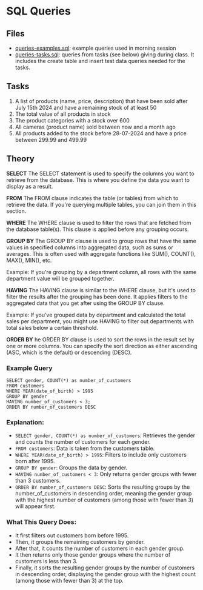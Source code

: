 # SQL Queries

## Files

-   [queries-examples.sql](queries-examples.sql): example queries used in morning session
-   [queries-tasks.sql](queries-tasks.sql): queries from tasks (see below) giving during class. It includes the create table and insert test data queries needed for the tasks.

## Tasks

1. A list of products (name, price, description) that have been sold after July 15th 2024 and have a remaining stock of at least 50
2. The total value of all products in stock
3. The product categories with a stock over 600
4. All cameras (product name) sold between now and a month ago
5. All products added to the stock before 28-07-2024 and have a price between 299.99 and 499.99

## Theory

**SELECT**
The SELECT statement is used to specify the columns you want to retrieve from the database. This is where you define the data you want to display as a result.

**FROM**
The FROM clause indicates the table (or tables) from which to retrieve the data. If you're querying multiple tables, you can join them in this section.

**WHERE**
The WHERE clause is used to filter the rows that are fetched from the database table(s). This clause is applied before any grouping occurs.

**GROUP BY**
The GROUP BY clause is used to group rows that have the same values in specified columns into aggregated data, such as sums or averages. This is often used with aggregate functions like SUM(), COUNT(), MAX(), MIN(), etc.

Example: If you're grouping by a department column, all rows with the same department value will be grouped together.

**HAVING**
The HAVING clause is similar to the WHERE clause, but it's used to filter the results after the grouping has been done. It applies filters to the aggregated data that you get after using the GROUP BY clause.

Example: If you've grouped data by department and calculated the total sales per department, you might use HAVING to filter out departments with total sales below a certain threshold.

**ORDER BY**
he ORDER BY clause is used to sort the rows in the result set by one or more columns. You can specify the sort direction as either ascending (ASC, which is the default) or descending (DESC).

### Example Query

```
SELECT gender, COUNT(*) as number_of_customers
FROM customers
WHERE YEAR(date_of_birth) > 1995
GROUP BY gender
HAVING number_of_customers < 3;
ORDER BY number_of_customers DESC
```

### Explanation:

-   `SELECT gender, COUNT(*) as number_of_customers`: Retrieves the gender and counts the number of customers for each gender.
-   `FROM customers`: Data is taken from the customers table.
-   `WHERE YEAR(date_of_birth) > 1995`: Filters to include only customers born after 1995.
-   `GROUP BY gender`: Groups the data by gender.
-   `HAVING number_of_customers < 3`: Only returns gender groups with fewer than 3 customers.
-   `ORDER BY number_of_customers DESC`: Sorts the resulting groups by the number_of_customers in descending order, meaning the gender group with the highest number of customers (among those with fewer than 3) will appear first.

### What This Query Does:

-   It first filters out customers born before 1995.
-   Then, it groups the remaining customers by gender.
-   After that, it counts the number of customers in each gender group.
-   It then returns only those gender groups where the number of customers is less than 3.
-   Finally, it sorts the resulting gender groups by the number of customers in descending order, displaying the gender group with the highest count (among those with fewer than 3) at the top.
